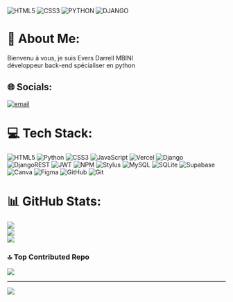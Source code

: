 
![HTML5](https://img.icons8.com/?size=100&id=20909&format=png&color=000000)
![CSS3](https://img.icons8.com/?size=100&id=YjeKwnSQIBUq&format=png&color=000000)
![PYTHON](https://img.icons8.com/?size=100&id=Rc0Xn5AtE8kX&format=png&color=000000)
![DJANGO](https://img.icons8.com/?size=100&id=LPmcJ9e0FU7K&format=png&color=000000)

# 💫 About Me:
Bienvenu à vous, je suis Evers Darrell MBINI  <br>développeur back-end spécialiser en python


## 🌐 Socials:
[![email](https://img.shields.io/badge/Email-D14836?logo=gmail&logoColor=white)](mailto:eversdevmbini@gmail.com) 

# 💻 Tech Stack:
![HTML5](https://img.shields.io/badge/html5-%23E34F26.svg?style=for-the-badge&logo=html5&logoColor=white) ![Python](https://img.shields.io/badge/python-3670A0?style=for-the-badge&logo=python&logoColor=ffdd54) ![CSS3](https://img.shields.io/badge/css3-%231572B6.svg?style=for-the-badge&logo=css3&logoColor=white) ![JavaScript](https://img.shields.io/badge/javascript-%23323330.svg?style=for-the-badge&logo=javascript&logoColor=%23F7DF1E) ![Vercel](https://img.shields.io/badge/vercel-%23000000.svg?style=for-the-badge&logo=vercel&logoColor=white) ![Django](https://img.shields.io/badge/django-%23092E20.svg?style=for-the-badge&logo=django&logoColor=white) ![DjangoREST](https://img.shields.io/badge/DJANGO-REST-ff1709?style=for-the-badge&logo=django&logoColor=white&color=ff1709&labelColor=gray) ![JWT](https://img.shields.io/badge/JWT-black?style=for-the-badge&logo=JSON%20web%20tokens) ![NPM](https://img.shields.io/badge/NPM-%23CB3837.svg?style=for-the-badge&logo=npm&logoColor=white) ![Stylus](https://img.shields.io/badge/stylus-%23ff6347.svg?style=for-the-badge&logo=stylus&logoColor=white) ![MySQL](https://img.shields.io/badge/mysql-4479A1.svg?style=for-the-badge&logo=mysql&logoColor=white) ![SQLite](https://img.shields.io/badge/sqlite-%2307405e.svg?style=for-the-badge&logo=sqlite&logoColor=white) ![Supabase](https://img.shields.io/badge/Supabase-3ECF8E?style=for-the-badge&logo=supabase&logoColor=white) ![Canva](https://img.shields.io/badge/Canva-%2300C4CC.svg?style=for-the-badge&logo=Canva&logoColor=white) ![Figma](https://img.shields.io/badge/figma-%23F24E1E.svg?style=for-the-badge&logo=figma&logoColor=white) ![GitHub](https://img.shields.io/badge/github-%23121011.svg?style=for-the-badge&logo=github&logoColor=white) ![Git](https://img.shields.io/badge/git-%23F05033.svg?style=for-the-badge&logo=git&logoColor=white)
# 📊 GitHub Stats:
![](https://github-readme-stats.vercel.app/api?username=Evers280&theme=dark&hide_border=false&include_all_commits=false&count_private=false)<br/>
![](https://nirzak-streak-stats.vercel.app/?user=Evers280&theme=dark&hide_border=false)<br/>
![](https://github-readme-stats.vercel.app/api/top-langs/?username=Evers280&theme=dark&hide_border=false&include_all_commits=false&count_private=false&layout=compact)

### 🔝 Top Contributed Repo
![](https://github-contributor-stats.vercel.app/api?username=Evers280&limit=5&theme=dark&combine_all_yearly_contributions=true)

---
[![](https://visitcount.itsvg.in/api?id=Evers280&icon=0&color=0)](https://visitcount.itsvg.in)

<!-- Proudly created with GPRM ( https://gprm.itsvg.in ) -->

